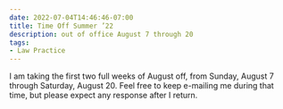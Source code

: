 ```yaml
---
date: 2022-07-04T14:46:46-07:00
title: Time Off Summer ’22
description: out of office August 7 through 20
tags:
- Law Practice
---
```


I am taking the first two full weeks of August off, from Sunday, August 7 through Saturday, August 20.  Feel free to keep e-mailing me during that time, but please expect any response after I return.
